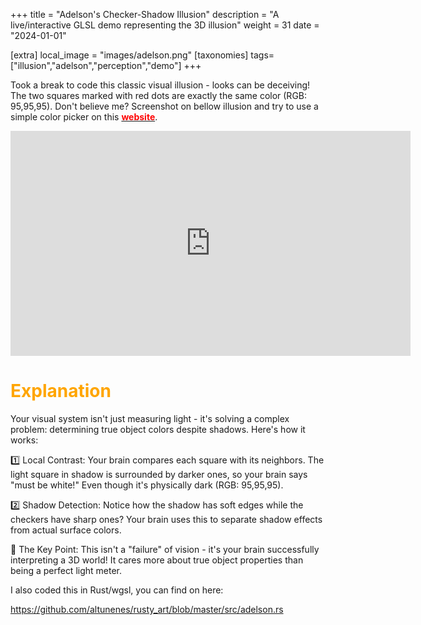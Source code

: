 +++
title = "Adelson's Checker-Shadow Illusion"
description = "A live/interactive GLSL demo representing the 3D illusion"
weight = 31
date = "2024-01-01"

[extra]
local_image = "images/adelson.png"
[taxonomies]
tags=["illusion","adelson","perception","demo"]
+++

Took a break to code this classic visual illusion - looks can be deceiving! The two squares marked with red dots are exactly the same color (RGB: 95,95,95). Don't believe me? Screenshot on bellow illusion and try to use a simple color picker on this [**<font color="red">website</font>**](https://imagecolorpicker.com/).

<div align="center">
<iframe width="640" height="360" frameborder="0" src="https://www.shadertoy.com/embed/MXjBW3?gui=true&t=10&paused=true&muted=false" allowfullscreen></iframe>
</div>

# <span style="color:orange;">Explanation</span>

Your visual system isn't just measuring light - it's solving a complex problem: determining true object colors despite shadows. Here's how it works:

1️⃣ Local Contrast: Your brain compares each square with its neighbors. The light square in shadow is surrounded by darker ones, so your brain says "must be white!" Even though it's physically dark (RGB: 95,95,95).

2️⃣ Shadow Detection: Notice how the shadow has soft edges while the checkers have sharp ones? Your brain uses this to separate shadow effects from actual surface colors.

🎯 The Key Point: This isn't a "failure" of vision - it's your brain successfully interpreting a 3D world! It cares more about true object properties than being a perfect light meter.


I also coded this in Rust/wgsl, you can find on here:

https://github.com/altunenes/rusty_art/blob/master/src/adelson.rs
